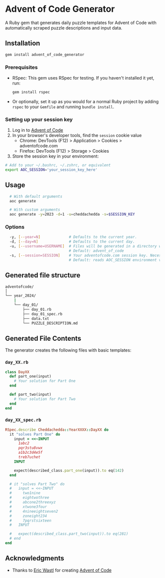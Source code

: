 # Advent of Code Generator

A Ruby gem that generates daily puzzle templates for Advent of Code with automatically scraped puzzle descriptions and input data.

## Installation

```sh
gem install advent_of_code_generator
```

### Prerequisites

- RSpec: This gem uses RSpec for testing. If you haven't installed it yet, run:

  ```sh
  gem install rspec
  ```

- Or optionally, set it up as you would for a normal Ruby project by adding `rspec` to your `Gemfile` and running `bundle install`.

### Setting up your session key

1. Log in to [Advent of Code](https://adventofcode.com)
2. In your browser's developer tools, find the `session` cookie value
   - Chrome: DevTools (F12) > Application > Cookies > adventofcode.com
   - Firefox: DevTools (F12) > Storage > Cookies
3. Store the session key in your environment:

```sh
# Add to your ~/.bashrc, ~/.zshrc, or equivalent
export AOC_SESSION='your_session_key_here'
```

## Usage

```sh
  # With default arguments
  aoc generate

  # With custom arguments
  aoc generate -y=2023 -d=1 -u=cheddachedda -s=$SESSION_KEY
```

### Options

```sh
  -y, [--year=N]             # Defaults to the current year.
  -d, [--day=N]              # Defaults to the current day.
  -u, [--username=USERNAME]  # Files will be generated in a directory with this name. Useful for multi-user repos.
                             # Default: advent_of_code
  -s, [--session=SESSION]    # Your adventofcode.com session key. Necessary for scraping data files and specs for part two.
                             # Default: reads AOC_SESSION environment variable if it exists.
```

## Generated file structure

```sh
adventofcode/
│
└── year_2024/
    |
    └── day_01/
        ├── day_01.rb
        ├── day_01_spec.rb
        ├── data.txt
        └── PUZZLE_DESCRIPTION.md
```

## Generated File Contents

The generator creates the following files with basic templates:

### `day_XX.rb`

```ruby
class DayXX
  def part_one(input)
    # Your solution for Part One
  end

  def part_two(input)
    # Your solution for Part Two
  end
end
```

### `day_XX_spec.rb`

```ruby
RSpec.describe Cheddachedda::YearXXXX::DayXX do
  it "solves Part One" do
    input = <<~INPUT
      1abc2
      pqr3stu8vwx
      a1b2c3d4e5f
      treb7uchet
    INPUT

    expect(described_class.part_one(input)).to eq(142)
  end

  # it "solves Part Two" do
  #   input = <<~INPUT
  #     two1nine
  #     eightwothree
  #     abcone2threexyz
  #     xtwone3four
  #     4nineeightseven2
  #     zoneight234
  #     7pqrstsixteen
  #   INPUT

  #   expect(described_class.part_two(input)).to eq(281)
  # end
end
```

## Acknowledgments

- Thanks to [Eric Wastl](https://twitter.com/ericwastl) for creating [Advent of Code](https://adventofcode.com)
